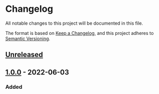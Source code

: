 # Changelog

All notable changes to this project will be documented in this file.

The format is based on [Keep a Changelog](https://keepachangelog.com/en/1.0.0/),
and this project adheres to [Semantic Versioning](https://semver.org/spec/v2.0.0.html).

## [Unreleased]

## [1.0.0] - 2022-06-03

### Added



[unreleased]: https://github.com/saasquatch/raisins/compare/react@v1.0.0...HEAD
[1.0.0]: https://github.com/saasquatch/raisins/compare/react@v1.0.0